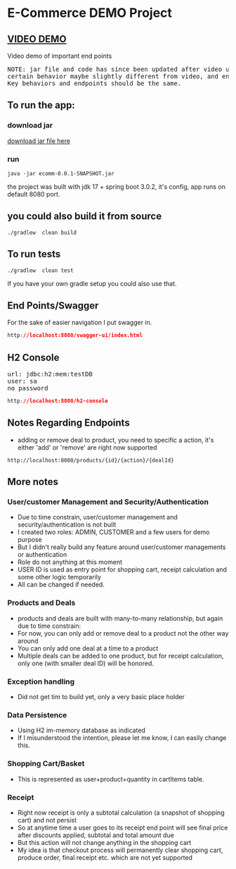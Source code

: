 # E-Commerce DEMO Project

## [VIDEO DEMO](https://youtu.be/KTrA1xwZHoU)
Video demo of important end points
<pre>
NOTE: jar file and code has since been updated after video upload,
certain behavior maybe slightly different from video, and end points are more than what's in video
Key behaviors and endpoints should be the same.
</pre>

## To run the app:
### download jar
[download jar file here](https://drive.google.com/file/d/1BteQPivoD9LDrbWMRcCYzPQ2FzQf6Xzo/view?usp=share_link)
### run
```shell
java -jar ecomm-0.0.1-SNAPSHOT.jar
```
the project was built with jdk 17 + spring boot 3.0.2, it's config, app runs on default 8080 port.
## you could also build it from source
```shell
./gradlew  clean build
```
## To run tests
```shell
./gradlew  clean test
```
If you have your own gradle setup you could also use that.
## End Points/Swagger
For the sake of easier navigation I put swagger in.
```css
http://localhost:8080/swagger-ui/index.html
```
## H2 Console
<pre>
url: jdbc:h2:mem:testDB
user: sa
no password
</pre>
```css
http://localhost:8080/h2-console
```

## Notes Regarding Endpoints
- adding or remove deal to product, you need to specific a action, it's either 'add' or 'remove' are right now supported
```shell
http://localhost:8080/products/{id}/{action}/{dealId}
```

## More notes
### User/customer Management and Security/Authentication
- Due to time constrain, user/customer management and security/authentication is not built
- I created two roles: ADMIN, CUSTOMER and a few users for demo purpose
- But I didn't really build any feature around user/customer managements or authentication
- Role do not anything at this moment
- USER ID is used as entry point for shopping cart, receipt calculation and some other logic temporarily
- All can be changed if needed.

### Products and Deals
- products and deals are built with many-to-many relationship, but again due to time constrain:
- For now, you can only add or remove deal to a product not the other way around
- You can only add one deal at a time to a product
- Multiple deals can be added to one product, but for receipt calculation, only one (with smaller deal ID) will be honored.

### Exception handling
- Did not get tim to build yet, only a very basic place holder

### Data Persistence
- Using H2 im-memory database as indicated
- If I misunderstood the intention, please let me know, I can easily change this.

### Shopping Cart/Basket
- This is represented as user+product+quantity in cartItems table.

### Receipt
- Right now receipt is only a subtotal calculation (a snapshot of shopping cart) and not persist
- So at anytime time a user goes to its receipt end point will see final price after discounts applied, subtotal and total amount due
- But this action will not change anything in the shopping cart
- My idea is that checkout process will permanently clear shopping cart, produce order, final receipt etc. which are not yet supported
